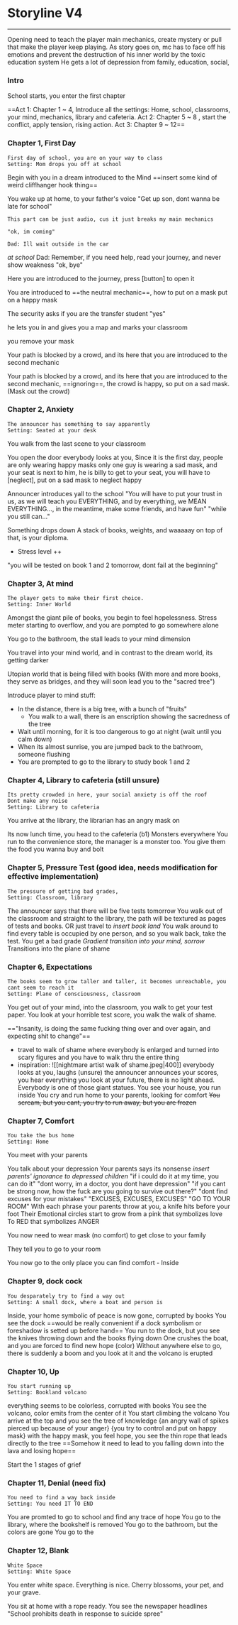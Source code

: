 # Storyline V4
---

Opening need to teach the player main mechanics, create mystery or pull that make the player keep playing.
As story goes on, mc has to face off his emotions and prevent the destruction of his inner world by the toxic education system
He gets a lot of depression from family, education, social,


### Intro
School starts, you enter the first chapter

==Act 1: Chapter 1 ~ 4, Introduce all the settings: Home, school, classrooms, your mind, mechanics, library and cafeteria.
Act 2: Chapter 5 ~ 8 , start the conflict, apply tension, rising action. 
Act 3: Chapter 9 ~ 12==

### Chapter 1, First Day
```Context
First day of school, you are on your way to class
Setting: Mom drops you off at school
```
Begin with you in a dream
introduced to the Mind
==insert some kind of weird cliffhanger hook thing==


You wake up at home, to your father's voice
"Get up son, dont wanna be late for school"
```
This part can be just audio, cus it just breaks my main mechanics

"ok, im coming"

Dad: Ill wait outside in the car
```
*at school*
Dad: Remember, if you need help, read your journey, and never show weakness
"ok, bye"

Here you are introduced to the journey, press [button] to open it

You are introduced to ==the neutral mechanic==, how to put on a mask
put on a happy mask

The security asks if you are the transfer student
"yes"

he lets you in and gives you a map and marks your classroom

you remove your mask

Your path is blocked by a crowd, and its here that you are introduced to the second mechanic

Your path is blocked by a crowd, and its here that you are introduced to the second mechanic, ==ignoring==, the crowd is happy, so put on a sad mask. (Mask out the crowd)

### Chapter 2, Anxiety
```Context
The announcer has something to say apparently
Setting: Seated at your desk
```
You walk from the last scene to your classroom

You open the door
everybody looks at you, 
Since it is the first day, people are only wearing happy masks
only one guy is wearing a sad mask, and your seat is next to him, he is billy
to get to your seat, you will have to [neglect], put on a sad mask to neglect happy

Announcer introduces yall to the school
"You will have to put your trust in us, as we will teach you EVERYTHING, and by everything, we MEAN EVERYTHING..., in the meantime, make some friends, and have fun"
"while you still can..."

Something drops down
A stack of books, weights, and waaaaay on top of that, is your diploma.
- Stress level ++

"you will be tested on book 1 and 2 tomorrow, dont fail at the beginning"

### Chapter 3, At mind
```Context
The player gets to make their first choice.
Setting: Inner World
```

Amongst the giant pile of books, you begin to feel hopelessness.
Stress meter starting to overflow, and you are pompted to go somewhere alone

You go to the bathroom, the stall leads to your mind dimension

You travel into your mind world, and in contrast to the dream world, its getting darker

Utopian world that is being filled with books (With more and more books, they serve as bridges, and they will soon lead you to the "sacred tree")

Introduce player to mind stuff:
- In the distance, there is a big tree, with a bunch of "fruits"
	- You walk to a wall, there is an enscription showing the sacredness of the tree
- Wait until morning, for it is too dangerous to go at night (wait until you calm down)
- When its almost sunrise, you are jumped back to the bathroom, someone flushing
- You are prompted to go to the library to study book 1 and 2


### Chapter 4, Library to cafeteria (still unsure)
```Context
Its pretty crowded in here, your social anxiety is off the roof
Dont make any noise
Setting: Library to cafeteria
```
You arrive at the library, the librarian has an angry mask on



Its now lunch time, you head to the cafeteria (b1)
Monsters everywhere
You run to the convenience store, the manager is a monster too.
You give them the food you wanna buy and bolt


### Chapter 5, Pressure Test (good idea, needs modification for effective implementation)
```Context
The pressure of getting bad grades, 
Setting: Classroom, library
```
The announcer says that there will be five tests tomorrow
You walk out of the classroom and straight to the library, the path will be textured as pages of tests and books.
OR just travel to *insert book land*
You walk around to find every table is occupied by one person, and so you walk back, take the test.
You get a bad grade
*Gradient transition into your mind, sorrow*
Transitions into the plane of shame

### Chapter 6, Expectations
```Context
The books seem to grow taller and taller, it becomes unreachable, you cant seem to reach it
Setting: Plane of consciousness, classroom
```
You get out of your mind, into the classroom, you walk to get your test paper.
You look at your horrible test score, you walk the walk of shame.

=="Insanity, is doing the same fucking thing over and over again, and expecting shit to change"== 

- travel to walk of shame where everybody is enlarged and turned into scary figures and you have to walk thru the entire thing
- inspiration: ![[nightmare artist walk of shame.jpeg|400]]
everybody looks at you, laughs
(unsure) the announcer announces your scores, you hear everything
you look at your future, there is no light ahead.
Everybody is one of those giant statues.
You see your house, you run inside
You cry and run home to your parents, looking for comfort
~~You scream, but you cant, you try to run away, but you are frozen~~


### Chapter 7, Comfort
```Context
You take the bus home
Setting: Home
```
You meet with your parents

You talk about your depression
Your parents says its nonsense
*insert parents' ignorance to depressed children*
"if i could do it at my time, you can do it"
"dont worry, im a doctor, you dont have depression"
"if you cant be strong now, how the fuck are you going to survive out there?"
"dont find excuses for your mistakes"
"EXCUSES, EXCUSES, EXCUSES"
"GO TO YOUR ROOM"
With each phrase your parents throw at you, a knife hits before your foot
Their Emotional circles start to grow from a pink that symbolizes love
To RED that symbolizes ANGER

You now need to wear mask (no comfort) to get close to your family

They tell you to go to your room

You now go to the only place you can find comfort - Inside


### Chapter 9, dock cock
```Context
You desparately try to find a way out
Setting: A small dock, where a boat and person is
```
Inside, your home symbolic of peace is now gone, corrupted by books
You see the dock
==would be really convenient if a dock symbolism or foreshadow is setted up before hand==
You run to the dock, but you see the knives throwing down and the books flying down
One crushes the boat, and you are forced to find new hope (color)
Without anywhere else to go, there is suddenly a boom and you look at it and the volcano is erupted

### Chapter 10, Up
```Context
You start running up
Setting: Bookland volcano
```
everything seems to be colorless, corrupted with books
You see the volcano, color emits from the center of it
You start climbing the volcano
You arrive at the top and you see the tree of knowledge
{an angry wall of spikes pierced up because of your anger}
{you try to control and put on happy mask}
with the happy mask, you feel hope, you see the thin rope that leads directly to the tree
==Somehow it need to lead to you falling down into the lava and losing hope==

Start the 1 stages of grief

### Chapter 11, Denial (need fix)
```Context
You need to find a way back inside
Setting: You need IT TO END
```
You are promted to go to school and find any trace of hope
You go to the library, where the bookshelf is removed
You go to the bathroom, but the colors are gone
You go to the 


### Chapter 12, Blank
```Context
White Space
Setting: White Space
```
You enter white space. Everything is nice.
Cherry blossoms, your pet, and your grave.

You sit at home with a rope ready.
You see the newspaper headlines "School prohibits death in response to suicide spree"